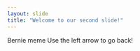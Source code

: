 ```yaml
---
layout: slide
title: "Welcome to our second slide!"
---
```

Bernie meme
Use the left arrow to go back!

